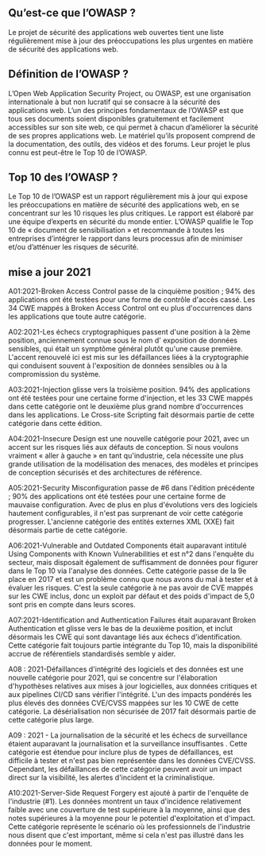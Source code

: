 ## Qu’est-ce que l’OWASP ?

Le projet de sécurité des applications web ouvertes tient une liste régulièrement mise à jour des préoccupations les plus urgentes en matière de sécurité des applications web.

## Définition de l’OWASP ?

L’Open Web Application Security Project, ou OWASP, est une organisation internationale à but non lucratif qui se consacre à la sécurité des applications web. L’un des principes fondamentaux de l’OWASP est que tous ses documents soient disponibles gratuitement et facilement accessibles sur son site web, ce qui permet à chacun d’améliorer la sécurité de ses propres applications web. Le matériel qu’ils proposent comprend de la documentation, des outils, des vidéos et des forums. Leur projet le plus connu est peut-être le Top 10 de l’OWASP.

## Top 10 des l’OWASP ?

Le Top 10 de l’OWASP est un rapport régulièrement mis à jour qui expose les préoccupations en matière de sécurité des applications web, en se concentrant sur les 10 risques les plus critiques. Le rapport est élaboré par une équipe d’experts en sécurité du monde entier. L’OWASP qualifie le Top 10 de « document de sensibilisation » et recommande à toutes les entreprises d’intégrer le rapport dans leurs processus afin de minimiser et/ou d’atténuer les risques de sécurité.

## mise a jour 2021 

A01:2021-Broken Access Control passe de la cinquième position ; 94% des applications ont été testées pour une forme de contrôle d'accès cassé. Les 34 CWE mappés à Broken Access Control ont eu plus d'occurrences dans les applications que toute autre catégorie.

A02:2021-Les échecs cryptographiques passent d'une position à la 2ème position, anciennement connue sous le nom d' exposition de données sensibles, qui était un symptôme général plutôt qu'une cause première. L'accent renouvelé ici est mis sur les défaillances liées à la cryptographie qui conduisent souvent à l'exposition de données sensibles ou à la compromission du système.

A03:2021-Injection glisse vers la troisième position. 94% des applications ont été testées pour une certaine forme d'injection, et les 33 CWE mappés dans cette catégorie ont le deuxième plus grand nombre d'occurrences dans les applications. Le Cross-site Scripting fait désormais partie de cette catégorie dans cette édition.

A04:2021-Insecure Design est une nouvelle catégorie pour 2021, avec un accent sur les risques liés aux défauts de conception. Si nous voulons vraiment « aller à gauche » en tant qu'industrie, cela nécessite une plus grande utilisation de la modélisation des menaces, des modèles et principes de conception sécurisés et des architectures de référence.

A05:2021-Security Misconfiguration passe de #6 dans l'édition précédente ; 90% des applications ont été testées pour une certaine forme de mauvaise configuration. Avec de plus en plus d'évolutions vers des logiciels hautement configurables, il n'est pas surprenant de voir cette catégorie progresser. L'ancienne catégorie des entités externes XML (XXE) fait désormais partie de cette catégorie.

A06:2021-Vulnerable and Outdated Components était auparavant intitulé Using Components with Known Vulnerabilities et est n°2 dans l'enquête du secteur, mais disposait également de suffisamment de données pour figurer dans le Top 10 via l'analyse des données. Cette catégorie passe de la 9e place en 2017 et est un problème connu que nous avons du mal à tester et à évaluer les risques. C'est la seule catégorie à ne pas avoir de CVE mappés sur les CWE inclus, donc un exploit par défaut et des poids d'impact de 5,0 sont pris en compte dans leurs scores.

A07:2021-Identification and Authentication Failures était auparavant Broken Authentication et glisse vers le bas de la deuxième position, et inclut désormais les CWE qui sont davantage liés aux échecs d'identification. Cette catégorie fait toujours partie intégrante du Top 10, mais la disponibilité accrue de référentiels standardisés semble y aider.

A08 : 2021-Défaillances d'intégrité des logiciels et des données est une nouvelle catégorie pour 2021, qui se concentre sur l'élaboration d'hypothèses relatives aux mises à jour logicielles, aux données critiques et aux pipelines CI/CD sans vérifier l'intégrité. L'un des impacts pondérés les plus élevés des données CVE/CVSS mappées sur les 10 CWE de cette catégorie. La désérialisation non sécurisée de 2017 fait désormais partie de cette catégorie plus large.

A09 : 2021 - La journalisation de la sécurité et les échecs de surveillance étaient auparavant la journalisation et la surveillance insuffisantes . Cette catégorie est étendue pour inclure plus de types de défaillances, est difficile à tester et n'est pas bien représentée dans les données CVE/CVSS. Cependant, les défaillances de cette catégorie peuvent avoir un impact direct sur la visibilité, les alertes d'incident et la criminalistique.

A10:2021-Server-Side Request Forgery est ajouté à partir de l'enquête de l'industrie (#1). Les données montrent un taux d'incidence relativement faible avec une couverture de test supérieure à la moyenne, ainsi que des notes supérieures à la moyenne pour le potentiel d'exploitation et d'impact. Cette catégorie représente le scénario où les professionnels de l'industrie nous disent que c'est important, même si cela n'est pas illustré dans les données pour le moment.